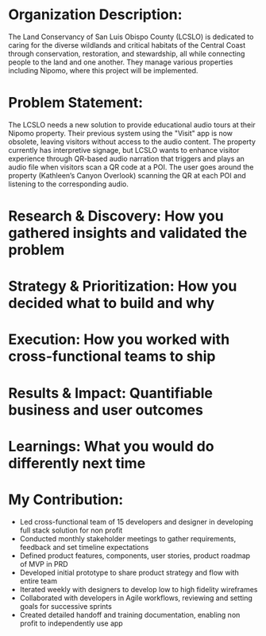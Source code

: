 # Organization Description:
The Land Conservancy of San Luis Obispo County (LCSLO) is dedicated to caring for the diverse wildlands and critical habitats of the Central Coast through conservation, restoration, and stewardship, all while connecting people to the land and one another. They manage various properties including Nipomo, where this project will be implemented.

# Problem Statement:
The LCSLO needs a new solution to provide educational audio tours at their Nipomo property. Their previous system using the "Visit" app is now obsolete, leaving visitors without access to the audio content. The property currently has interpretive signage, but LCSLO wants to enhance visitor experience through QR-based audio narration that triggers and plays an audio file when visitors scan a QR code at a POI. The user goes around the property (Kathleen’s Canyon Overlook) scanning the QR at each POI and listening to the corresponding audio.

# Research & Discovery: How you gathered insights and validated the problem
# Strategy & Prioritization: How you decided what to build and why
# Execution: How you worked with cross-functional teams to ship
# Results & Impact: Quantifiable business and user outcomes
# Learnings: What you would do differently next time

# My Contribution:
- Led cross-functional team of 15 developers and designer in developing full stack solution for non profit
- Conducted monthly stakeholder meetings to gather requirements, feedback and set timeline expectations
- Defined product features, components, user stories, product roadmap of MVP in PRD
- Developed initial prototype to share product strategy and flow with entire team 
- Iterated weekly with designers to develop low to high fidelity wireframes 
- Collaborated with developers in Agile workflows, reviewing and setting goals for successive sprints
- Created detailed handoff and training documentation, enabling non profit to independently use app


